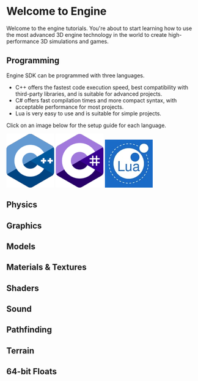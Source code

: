 # Welcome to Engine
Welcome to the engine tutorials. You're about to start learning how to use the most advanced 3D engine technology in the world to create high-performance 3D simulations and games.

## Programming
Engine SDK can be programmed with three languages.
- C++ offers the fastest code execution speed, best compatibility with third-party libraries, and is suitable for advanced projects.
- C# offers fast compilation times and more compact syntax, with acceptable performance for most projects.
- Lua is very easy to use and is suitable for simple projects.

Click on an image below for the setup guide for each language.

![Programming with C++](https://raw.githubusercontent.com/Leadwerks/Documentation/master/cpp_logo.png) ![Programming with C#](https://raw.githubusercontent.com/Leadwerks/Documentation/master/csharp_logo.png)  ![Programming with Lua](https://raw.githubusercontent.com/Leadwerks/Documentation/master/lua_logo.jpg)

## Physics

## Graphics

## Models

## Materials & Textures

## Shaders

## Sound

## Pathfinding

## Terrain

## 64-bit Floats
